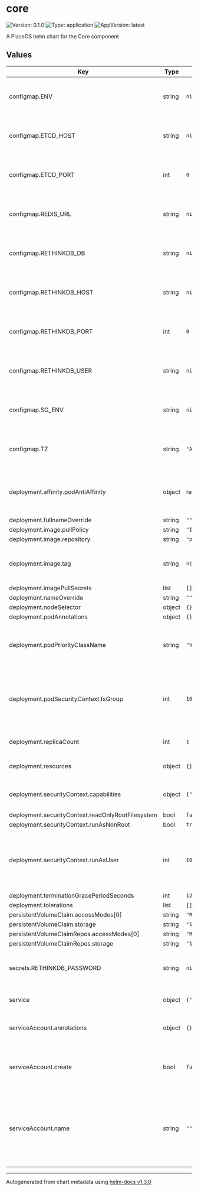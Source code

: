 # core

![Version: 0.1.0](https://img.shields.io/badge/Version-0.1.0-informational?style=flat-square) ![Type: application](https://img.shields.io/badge/Type-application-informational?style=flat-square) ![AppVersion: latest](https://img.shields.io/badge/AppVersion-latest-informational?style=flat-square)

A PlaceOS helm chart for the Core component

## Values

| Key | Type | Default | Description |
|-----|------|---------|-------------|
| configmap.ENV | string | `nil` | value exposed as environment variable to the pod |
| configmap.ETCD_HOST | string | `nil` | value exposed as environment variable to the pod |
| configmap.ETCD_PORT | int | `0` | value exposed as environment variable to the pod |
| configmap.REDIS_URL | string | `nil` | value exposed as environment variable to the pod |
| configmap.RETHINKDB_DB | string | `nil` | value exposed as environment variable to the pod |
| configmap.RETHINKDB_HOST | string | `nil` | value exposed as environment variable to the pod |
| configmap.RETHINKDB_PORT | int | `0` | value exposed as environment variable to the pod |
| configmap.RETHINKDB_USER | string | `nil` | value exposed as environment variable to the pod |
| configmap.SG_ENV | string | `nil` | value exposed as environment variable to the pod |
| configmap.TZ | string | `"Australia/Sydney"` | value exposed as environment variable to the pod |
| deployment.affinity.podAntiAffinity | object | refer to values.yaml | anti-affinitiy to ensure multiple pods to not converge to a single node |
| deployment.fullnameOverride | string | `""` |  |
| deployment.image.pullPolicy | string | `"IfNotPresent"` |  |
| deployment.image.repository | string | `"placeos/core"` |  |
| deployment.image.tag | string | `nil` | tag Overrides the image tag whose default is the chart appVersion. |
| deployment.imagePullSecrets | list | `[]` |  |
| deployment.nameOverride | string | `""` |  |
| deployment.nodeSelector | object | `{}` |  |
| deployment.podAnnotations | object | `{}` |  |
| deployment.podPriorityClassName | string | `"high"` | pod priority class must exist already Generated by the init job chart |
| deployment.podSecurityContext.fsGroup | int | `10001` | fsGroup is defined at container build time and in most circumstances should not be changed |
| deployment.replicaCount | int | `1` | number of replicas to deploy |
| deployment.resources | object | `{}` | Pod resources request and limits |
| deployment.securityContext.capabilities | object | `{"drop":["ALL"]}` | Linux Capabilities for the container |
| deployment.securityContext.readOnlyRootFilesystem | bool | `false` |  |
| deployment.securityContext.runAsNonRoot | bool | `true` |  |
| deployment.securityContext.runAsUser | int | `10001` | runAsUser is defined at container build time and in most circumstances should not be changed |
| deployment.terminationGracePeriodSeconds | int | `120` |  |
| deployment.tolerations | list | `[]` |  |
| persistentVolumeClaim.accessModes[0] | string | `"ReadWriteOnce"` |  |
| persistentVolumeClaim.storage | string | `"1Gi"` |  |
| persistentVolumeClaimRepos.accessModes[0] | string | `"ReadWriteOnce"` |  |
| persistentVolumeClaimRepos.storage | string | `"1Gi"` |  |
| secrets.RETHINKDB_PASSWORD | string | `nil` | value exposed as environment variable to the pod |
| service | object | `{"port":8080,"type":"ClusterIP"}` | service exposed by deployment |
| serviceAccount.annotations | object | `{}` | Annotations to add to the service account |
| serviceAccount.create | bool | `false` | Specifies whether a service account should be created |
| serviceAccount.name | string | `""` | The name of the service account to use. If not set and create is true, a name is generated using the fullname template |

----------------------------------------------
Autogenerated from chart metadata using [helm-docs v1.3.0](https://github.com/norwoodj/helm-docs/releases/v1.3.0)
